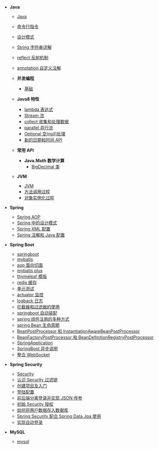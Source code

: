 - **Java**

  - [Java](zh-cn/server-side/java/basics/)
  - [命令行指令](zh-cn/server-side/java/command.md)
  - [设计模式](zh-cn/server-side/java/design-pattern.md)
  - [String 字符串详解](zh-cn/server-side/java/basics/04-String.md)
  - [reflect 反射机制](zh-cn/server-side/java/basics/03-reflect.md)
  - [annotation 自定义注解](zh-cn/server-side/java/basics/02-annotation.md)

  - **并发编程**

    - [基础](zh-cn/server-side/java/basics/01-thread.md)

  - **Java8 特性**
    - [lambda 表达式](zh-cn/server-side/java/java8/01-lambda.md)
    - [Stream 流](zh-cn/server-side/java/java8/02-stream.md)
    - [collect 收集和处理数据](zh-cn/server-side/java/java8/03-collect.md)
    - [parallel 并行流](zh-cn/server-side/java/java8/04-parallel.md)
    - [Optional 空(null)处理](zh-cn/server-side/java/java8/05-optional.md)
    - [新的日期和时间 API](zh-cn/server-side/java/java8/06-localdatetime.md)
  - **常用 API**
    - **Java.Math 数学计算**
      - [BigDecimal 类](zh-cn/server-side/java/api/math/01-bigdecimal.md)
  - **JVM**
    - [JVM](zh-cn/server-side/java/jvm/01-jvm.md)
    - [方法调用过程](zh-cn/server-side/java/jvm/02-method.md)
    - [对象实例化过程](zh-cn/server-side/java/jvm/03-instance.md)

- **Spring**

  - [Spring AOP](zh-cn/server-side/java/spring/spring-aop.md)
  - [Spring 中的设计模式](zh-cn/server-side/java/spring/spring-设计模式.md)
  - [Spring XML 配置](zh-cn/server-side/java/spring/spring-xml.md)
  - [Spring 注解和 Java 配置](zh-cn/server-side/java/spring/spring-注解.md)

- **Spring Boot**

  - [springboot](zh-cn/server-side/java/springboot/01.md)
  - [mybatis](zh-cn/server-side/java/springboot/02-mybatis.md)
  - [aop 面向切面](zh-cn/server-side/java/springboot/03-aop.md)
  - [mybatis plus](zh-cn/server-side/java/springboot/04-mybatis-plus.md)
  - [thymeleaf 模版](zh-cn/server-side/java/springboot/05-thymeleaf.md)
  - [redis 缓存](zh-cn/server-side/java/springboot/06-redis.md)
  - [单元测试](zh-cn/server-side/java/springboot/07-junit-test.md)
  - [actuator 监控](zh-cn/server-side/java/springboot/08-actuator.md)
  - [logback 日志](zh-cn/server-side/java/springboot/09-logback.md)
  - [拦截器和过滤器的使用](zh-cn/server-side/java/springboot/10-filter-interceptor.md)
  - [springboot 自动装配](zh-cn/server-side/java/springboot/11-autoconfig.md)
  - [spring 组件注册的多种方式](zh-cn/server-side/java/springboot/12-component-register.md)
  - [spring Bean 生命周期](zh-cn/server-side/java/springboot/13-bean-life.md)
  - [BeanPostProcessor 和 InstantiationAwareBeanPostProcessor](zh-cn/server-side/java/springboot/14-beanpostprocessor.md)
  - [BeanFactoryPostProcessor 和 BeanDefinitionRegistryPostProcessor](zh-cn/server-side/java/springboot/15-beanfactorypostprocessor.md)
  - [SpringApplication](zh-cn/server-side/java/springboot/16-spring-application.md)
  - [SpringBoot 异步调用](zh-cn/server-side/java/springboot/17-spring.async.md)
  - [整合 WebSocket](zh-cn/server-side/java/springboot/18-websocket.md)

- **Spring Security**

  - [Security](zh-cn/server-side/java/springsecurity/)
  - [认识 Security 过滤链](zh-cn/server-side/java/springsecurity/认识SpringSecurity.md)
  - [创建项目及入门](zh-cn/server-side/java/springsecurity/整合SringSecurity.md)
  - [登陆配置](zh-cn/server-side/java/springsecurity/security登陆配置.md)
  - [前后端分离登录并实现 JSON 传参](zh-cn/server-side/java/springsecurity/前后端分离,使用JSON登录.md)
  - [初始 Security 授权](zh-cn/server-side/java/springsecurity/初始security授权.md)
  - [如何将用户数据存入数据库](zh-cn/server-side/java/springsecurity/如何将用户数据存入数据库.md)
  - [Spring Security 配合 Spring Data Jpa 使用](zh-cn/server-side/java/springsecurity/security配合jpa使用.md)
  - [实现自动登录](zh-cn/server-side/java/springsecurity/实现自动登录.md)

- **MySQL**
  - [mysql](zh-cn/server-side/mysql/)
